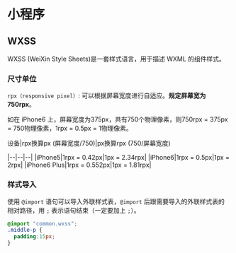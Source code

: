 # 小程序

## WXSS

WXSS (WeiXin Style Sheets)是一套样式语言，用于描述 WXML 的组件样式。

### 尺寸单位

`rpx（responsive pixel）`: 可以根据屏幕宽度进行自适应。**规定屏幕宽为 750rpx**。

如在 iPhone6 上，屏幕宽度为375px，共有750个物理像素，则750rpx = 375px = 750物理像素，1rpx = 0.5px = 1物理像素。

设备|rpx换算px (屏幕宽度/750)|px换算rpx (750/屏幕宽度)

|--|--|--|
|iPhone5|1rpx = 0.42px|1px = 2.34rpx|
|iPhone6|1rpx = 0.5px|1px = 2rpx|
|iPhone6 Plus|1rpx = 0.552px|1px = 1.81rpx|

### 样式导入

使用 `@import` 语句可以导入外联样式表，`@import` 后跟需要导入的外联样式表的相对路径，用 `;` 表示语句结束（一定要加上 `;`）。

```css
@import "common.wxss";
.middle-p {
  padding:15px;
}
```
